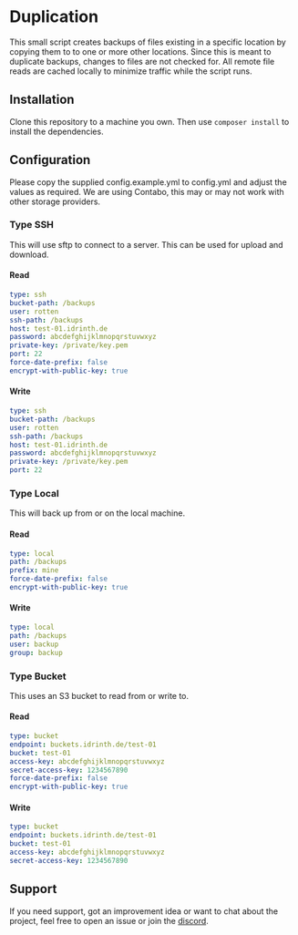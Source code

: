 # Duplication

This small script creates backups of files existing in a specific location by copying them to to one or more other locations. Since this is meant to duplicate backups, changes to files are not checked for. All remote file reads are cached locally to minimize traffic while the script runs.

## Installation

Clone this repository to a machine you own. Then use `composer install` to install the dependencies.

## Configuration

Please copy the supplied config.example.yml to config.yml and adjust the values as required. We are using Contabo, this may or may not work with other storage providers.

### Type SSH

This will use sftp to connect to a server. This can be used for upload and download.

#### Read

```yml
type: ssh
bucket-path: /backups
user: rotten
ssh-path: /backups
host: test-01.idrinth.de
password: abcdefghijklmnopqrstuvwxyz
private-key: /private/key.pem
port: 22
force-date-prefix: false
encrypt-with-public-key: true
```
#### Write
```yml
type: ssh
bucket-path: /backups
user: rotten
ssh-path: /backups
host: test-01.idrinth.de
password: abcdefghijklmnopqrstuvwxyz
private-key: /private/key.pem
port: 22
```

### Type Local

This will back up from or on the local machine.

#### Read

```yml
type: local
path: /backups
prefix: mine
force-date-prefix: false
encrypt-with-public-key: true
```

#### Write

```yml
type: local
path: /backups
user: backup
group: backup
```

### Type Bucket

This uses an S3 bucket to read from or write to.

#### Read

```yml
type: bucket
endpoint: buckets.idrinth.de/test-01
bucket: test-01
access-key: abcdefghijklmnopqrstuvwxyz
secret-access-key: 1234567890
force-date-prefix: false
encrypt-with-public-key: true
```

#### Write

```yml
type: bucket
endpoint: buckets.idrinth.de/test-01
bucket: test-01
access-key: abcdefghijklmnopqrstuvwxyz
secret-access-key: 1234567890
```

## Support

If you need support, got an improvement idea or want to chat about the project, feel free to open an issue or join the [discord](https://discord.gg/xHSF8CGPTh).
